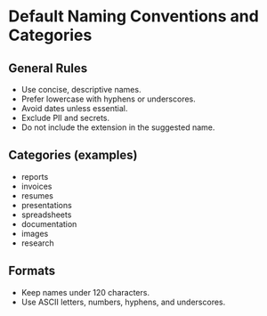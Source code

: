 # Default Naming Conventions and Categories

## General Rules
- Use concise, descriptive names.
- Prefer lowercase with hyphens or underscores.
- Avoid dates unless essential.
- Exclude PII and secrets.
- Do not include the extension in the suggested name.

## Categories (examples)
- reports
- invoices
- resumes
- presentations
- spreadsheets
- documentation
- images
- research

## Formats
- Keep names under 120 characters.
- Use ASCII letters, numbers, hyphens, and underscores.

